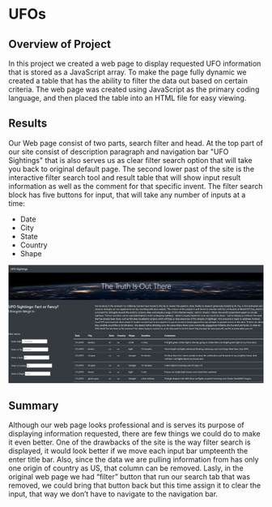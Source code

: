  
# UFOs

## Overview of Project
In this project we created a web page to display requested UFO information that is stored as a JavaScript array. To make the page fully dynamic we created a table that has the ability to filter the data out based on certain criteria. The web page was created using JavaScript as the primary coding language, and then placed the table into an HTML file for easy viewing.

## Results
Our Web page consist of two parts, search filter and head. At the top part of our site consist of description paragraph and navigation bar "UFO Sightings" that is also serves us as clear filter search option that will take you back to original default page. The second lower past of the site is the interactive filter search tool and result table that will show input result information as well as the comment for that specific invent. The filter search block has five buttons for input, that will take any number of inputs at a time:

 - Date
 - City
 - State
 - Country
 - Shape

![Screenshot](https://github.com/kossakova/UFOs/blob/main/Static/IMG/Screenshot.png)

## Summary

Although our web page looks professional and is serves its purpose of displaying information requested, there are few things we could do to make it even better. One of the drawbacks of the site is the way filter search is displayed, it would look better if we move each input bar umpteenth the enter title bar. Also, since the data we are pulling information from has only one origin of country as US, that column can be removed. Lasly, in the original web page we had “filter” button that run our search tab that was removed, we could bring that button back but this time assign it to clear the input, that way we don’t have to navigate to the navigation bar. 

